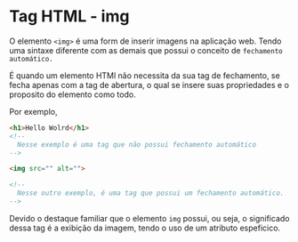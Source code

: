 # Tag HTML - img

O elemento `<img>` é uma form de inserir imagens na aplicação web. Tendo uma sintaxe diferente com as demais que possui o conceito de `fechamento automático.` 

É quando um elemento HTMl não necessita da sua tag de fechamento, se fecha apenas com a tag de abertura, o qual se insere suas propriedades e o proposito do elemento como todo.

Por exemplo,

```HTML
<h1>Hello Wolrd</h1>
<!--
  Nesse exemplo é uma tag que não possui fechamento automático
-->

<img src="" alt="">

<!--
  Nesse outro exemplo, é uma tag que possui um fechamento automático.
-->

```

Devido o destaque familiar que o elemento `img` possui, ou seja, o significado dessa tag é a exibição da imagem, tendo o uso de um atributo espeficico.
